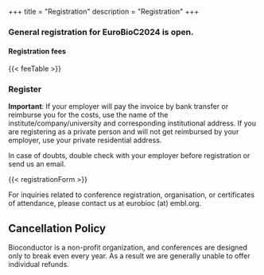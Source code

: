 +++
title = "Registration"
description = "Registration"
+++

### General registration for EuroBioC2024 is open.

#### Registration fees

{{< feeTable >}}

### Register

**Important**:  If your employer will pay the invoice by bank transfer or reimburse you for the costs, use the name of the institute/company/university and corresponding institutional address.
If you are registering as a private person and will not get reimbursed by your employer, use your private residential address. 

In case of doubts, double check with your employer before registration or send us an email.

{{< registrationForm >}}

For inquiries related to conference registration, organisation, or certificates of attendance, please contact us at eurobioc (at) embl.org. 

## Cancellation Policy

Bioconductor is a non-profit organization, and conferences are designed only to break even every year. As a result we are generally unable to offer individual refunds.



